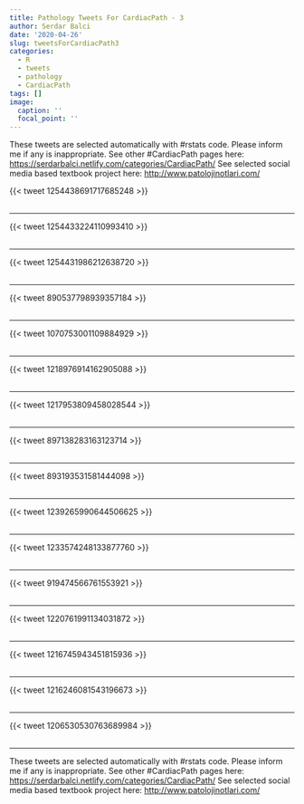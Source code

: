 ```yaml
---
title: Pathology Tweets For CardiacPath - 3
author: Serdar Balci
date: '2020-04-26'
slug: tweetsForCardiacPath3
categories:
  - R
  - tweets
  - pathology
  - CardiacPath
tags: []
image:
  caption: ''
  focal_point: ''
---
```



These tweets are selected automatically with #rstats code. Please inform me if any is inappropriate.
See other #CardiacPath pages here: https://serdarbalci.netlify.com/categories/CardiacPath/ 
See selected social media based textbook project here: http://www.patolojinotlari.com/

{{< tweet 1254438691717685248 >}}
<br>
<br>
<hr>
{{< tweet 1254433224110993410 >}}
<br>
<br>
<hr>
{{< tweet 1254431986212638720 >}}
<br>
<br>
<hr>
{{< tweet 890537798939357184 >}}
<br>
<br>
<hr>
{{< tweet 1070753001109884929 >}}
<br>
<br>
<hr>
{{< tweet 1218976914162905088 >}}
<br>
<br>
<hr>
{{< tweet 1217953809458028544 >}}
<br>
<br>
<hr>
{{< tweet 897138283163123714 >}}
<br>
<br>
<hr>
{{< tweet 893193531581444098 >}}
<br>
<br>
<hr>
{{< tweet 1239265990644506625 >}}
<br>
<br>
<hr>
{{< tweet 1233574248133877760 >}}
<br>
<br>
<hr>
{{< tweet 919474566761553921 >}}
<br>
<br>
<hr>
{{< tweet 1220761991134031872 >}}
<br>
<br>
<hr>
{{< tweet 1216745943451815936 >}}
<br>
<br>
<hr>
{{< tweet 1216246081543196673 >}}
<br>
<br>
<hr>
{{< tweet 1206530530763689984 >}}
<br>
<br>
<hr>


These tweets are selected automatically with #rstats code. Please inform me if any is inappropriate.
See other #CardiacPath pages here: https://serdarbalci.netlify.com/categories/CardiacPath/ 
See selected social media based textbook project here: http://www.patolojinotlari.com/
